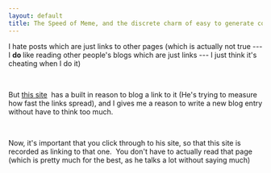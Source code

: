 ```yaml
---
layout: default
title: The Speed of Meme, and the discrete charm of easy to generate content.
---
```


  
<p>I hate posts which are just links to other pages (which is actually not true --- I <strong>do </strong>like reading other people's blogs which are just links --- I just think it's cheating when I do it)</p>
<p> </p>
<p>But <a href="http://acephalous.typepad.com/acephalous/2006/11/measuring_the_s.html">this site</a>  has a built in reason to blog a link to it (He's trying to measure how fast the links spread), and I gives me a reason to write a new blog entry without have to think too much.</p>
<p> </p>
<p>Now, it's important that you click through to his site, so that this site is recorded as linking to that one.  You don't have to actually read that page (which is pretty much for the best, as he talks a lot without saying much)</p>